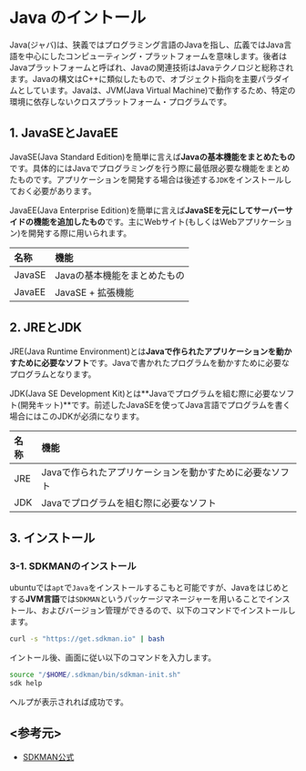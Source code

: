 # Java のイントール

Java(ジャバ)は、狭義ではプログラミング言語のJavaを指し、広義ではJava言語を中心にしたコンピューティング・プラットフォームを意味します。後者はJavaプラットフォームと呼ばれ、Javaの関連技術はJavaテクノロジと総称されます。Javaの構文はC++に類似したもので、オブジェクト指向を主要パラダイムとしています。Javaは、JVM(Java Virtual Machine)で動作するため、特定の環境に依存しないクロスプラットフォーム・プログラムです。

## 1. JavaSEとJavaEE

JavaSE(Java Standard Edition)を簡単に言えば**Javaの基本機能をまとめたもの**です。具体的にはJavaでプログラミングを行う際に最低限必要な機能をまとめたものです。アプリケーションを開発する場合は後述する`JDK`をインストールしておく必要があります。

JavaEE(Java Enterprise Edition)を簡単に言えば**JavaSEを元にしてサーバーサイドの機能を追加したもの**です。主にWebサイト(もしくはWebアプリケーション)を開発する際に用いられます。

|名称|機能|
|:---|:---|
|JavaSE|Javaの基本機能をまとめたもの|
|JavaEE|JavaSE + 拡張機能|

## 2. JREとJDK

JRE(Java Runtime Environment)とは**Javaで作られたアプリケーションを動かすために必要なソフト**です。Javaで書かれたプログラムを動かすために必要なプログラムとなります。

JDK(Java SE Development Kit)とは**Javaでプログラムを組む際に必要なソフト(開発キット)**です。前述したJavaSEを使ってJava言語でプログラムを書く場合にはこのJDKが必須になります。

|名称|機能|
|:---|:---|
|JRE|Javaで作られたアプリケーションを動かすために必要なソフト|
|JDK|Javaでプログラムを組む際に必要なソフト|

## 3. インストール

### 3-1. SDKMANのインストール

ubuntuでは`apt`で`Java`をインストールするこもと可能ですが、Javaをはじめとする**JVM言語**では`SDKMAN`というパッケージマネージャーを用いることでインストール、およびバージョン管理ができるので、以下のコマンドでインストールします。

```bash
curl -s "https://get.sdkman.io" | bash
```

イントール後、画面に従い以下のコマンドを入力します。

```bash
source "/$HOME/.sdkman/bin/sdkman-init.sh"
sdk help
```

ヘルプが表示されれば成功です。

## <参考元>

- [SDKMAN公式](https://sdkman.io/)
